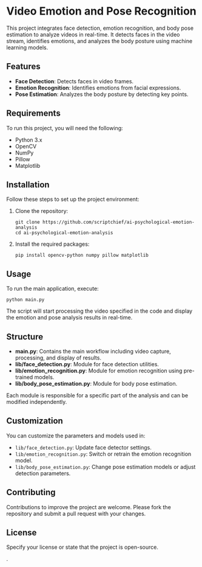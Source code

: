 

# Video Emotion and Pose Recognition

This project integrates face detection, emotion recognition, and body pose estimation to analyze videos in real-time. It detects faces in the video stream, identifies emotions, and analyzes the body posture using machine learning models.

## Features

- **Face Detection**: Detects faces in video frames.
- **Emotion Recognition**: Identifies emotions from facial expressions.
- **Pose Estimation**: Analyzes the body posture by detecting key points.

## Requirements

To run this project, you will need the following:
- Python 3.x
- OpenCV
- NumPy
- Pillow
- Matplotlib

## Installation

Follow these steps to set up the project environment:

1. Clone the repository:
   ```
   git clone https://github.com/scriptchief/ai-psychological-emotion-analysis
   cd ai-psychological-emotion-analysis
   ```

2. Install the required packages:
   ```
   pip install opencv-python numpy pillow matplotlib
   ```

## Usage

To run the main application, execute:
```
python main.py
```

The script will start processing the video specified in the code and display the emotion and pose analysis results in real-time.

## Structure

- **main.py**: Contains the main workflow including video capture, processing, and display of results.
- **lib/face_detection.py**: Module for face detection utilities.
- **lib/emotion_recognition.py**: Module for emotion recognition using pre-trained models.
- **lib/body_pose_estimation.py**: Module for body pose estimation.

Each module is responsible for a specific part of the analysis and can be modified independently.

## Customization

You can customize the parameters and models used in:
- `lib/face_detection.py`: Update face detector settings.
- `lib/emotion_recognition.py`: Switch or retrain the emotion recognition model.
- `lib/body_pose_estimation.py`: Change pose estimation models or adjust detection parameters.

## Contributing

Contributions to improve the project are welcome. Please fork the repository and submit a pull request with your changes.

## License

Specify your license or state that the project is open-source.

.